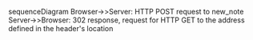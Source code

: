 sequenceDiagram
Browser->>Server: HTTP POST request to new_note
Server->>Browser: 302 response, request for HTTP GET to the address defined in the header's location
